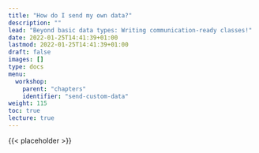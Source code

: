```yaml
---
title: "How do I send my own data?"
description: ""
lead: "Beyond basic data types: Writing communication-ready classes!"
date: 2022-01-25T14:41:39+01:00
lastmod: 2022-01-25T14:41:39+01:00
draft: false
images: []
type: docs
menu:
  workshop:
    parent: "chapters"
    identifier: "send-custom-data"
weight: 115
toc: true
lecture: true
---
```


{{< placeholder >}}
